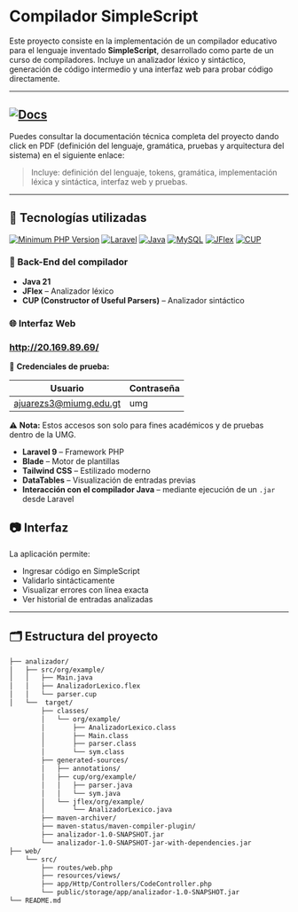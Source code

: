 # Compilador SimpleScript

Este proyecto consiste en la implementación de un compilador educativo para el lenguaje inventado **SimpleScript**, desarrollado como parte de un curso de compiladores. Incluye un analizador léxico y sintáctico, generación de código intermedio y una interfaz web para probar código directamente.

---

## [![Docs](https://img.shields.io/badge/Documentation-PDF-blue)](https://github.com/ajuarezs3/compiladorTraductor/blob/main/documentacion.pdf)

Puedes consultar la documentación técnica completa del proyecto dando click en PDF (definición del lenguaje, gramática, pruebas y arquitectura del sistema) en el siguiente enlace:

> Incluye: definición del lenguaje, tokens, gramática, implementación léxica y sintáctica, interfaz web y pruebas.

---

## 🚀 Tecnologías utilizadas

[![Minimum PHP Version](https://img.shields.io/badge/PHP-7.4%2B-blue)](https://www.php.net/)
[![Laravel](https://img.shields.io/badge/Laravel-9.x-red)](https://laravel.com/)
[![Java](https://img.shields.io/badge/Java-21-green)](https://www.oracle.com/java/)
[![MySQL](https://img.shields.io/badge/MySQL-8.0-orange)](https://www.mysql.com/)
[![JFlex](https://img.shields.io/badge/JFlex-1.9.1-yellow)](https://jflex.de/)
[![CUP](https://img.shields.io/badge/CUP-11b-lightgrey)](http://www2.cs.tum.edu/projects/cup/)



### 🔧 Back-End del compilador
- **Java 21**
- **JFlex** – Analizador léxico
- **CUP (Constructor of Useful Parsers)** – Analizador sintáctico

### 🌐 Interfaz Web

### http://20.169.89.69/


🔐 **Credenciales de prueba:**

| Usuario                | Contraseña |
|------------------------|------------|
| ajuarezs3@miumg.edu.gt | umg        |

⚠️ **Nota:** Estos accesos son solo para fines académicos y de pruebas dentro de la UMG.

- **Laravel 9** – Framework PHP
- **Blade** – Motor de plantillas
- **Tailwind CSS** – Estilizado moderno
- **DataTables** – Visualización de entradas previas
- **Interacción con el compilador Java** – mediante ejecución de un `.jar` desde Laravel


## 📷 Interfaz

La aplicación permite:
- Ingresar código en SimpleScript
- Validarlo sintácticamente
- Visualizar errores con línea exacta
- Ver historial de entradas analizadas

---

## 🗂 Estructura del proyecto

```bash
├── analizador/
│   ├── src/org/example/
│   │   ├── Main.java
│   │   ├── AnalizadorLexico.flex
│   │   └── parser.cup
│   └──  target/
        ├── classes/
        │   └── org/example/
        │       ├── AnalizadorLexico.class
        │       ├── Main.class
        │       ├── parser.class
        │       └── sym.class
        ├── generated-sources/
        │   ├── annotations/
        │   ├── cup/org/example/
        │   │   ├── parser.java
        │   │   └── sym.java
        │   └── jflex/org/example/
        │       └── AnalizadorLexico.java
        ├── maven-archiver/
        ├── maven-status/maven-compiler-plugin/
        ├── analizador-1.0-SNAPSHOT.jar
        └── analizador-1.0-SNAPSHOT-jar-with-dependencies.jar
├── web/
    └── src/
        ├── routes/web.php
        ├── resources/views/
        ├── app/Http/Controllers/CodeController.php
        └── public/storage/app/analizador-1.0-SNAPSHOT.jar
└── README.md
```